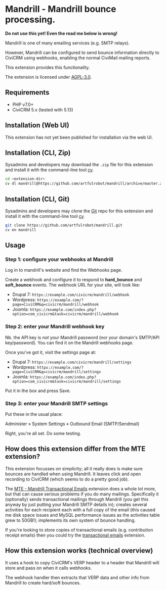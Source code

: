 # Mandrill - Mandrill bounce processing.

**Do not use this yet! Even the read me below is wrong!**

Mandrill is one of many emailing services (e.g. SMTP relays).

However, Mandrill can be configured to send bounce information directly to
CiviCRM using webhooks, enabling the normal CiviMail mailing reports.

This extension provides this functionality.

The extension is licensed under [AGPL-3.0](LICENSE.txt).

## Requirements

* PHP v7.0+
* CiviCRM 5.x (tested with 5.13)

## Installation (Web UI)

This extension has not yet been published for installation via the web UI.

## Installation (CLI, Zip)

Sysadmins and developers may download the `.zip` file for this extension and
install it with the command-line tool [cv](https://github.com/civicrm/cv).

```bash
cd <extension-dir>
cv dl mandrill@https://github.com/artfulrobot/mandrill/archive/master.zip
```

## Installation (CLI, Git)

Sysadmins and developers may clone the [Git](https://en.wikipedia.org/wiki/Git) repo for this extension and
install it with the command-line tool [cv](https://github.com/civicrm/cv).

```bash
git clone https://github.com/artfulrobot/mandrill.git
cv en mandrill
```

## Usage

### Step 1: configure your webhooks at Mandrill

Log in to mandrill's website and find the Webhooks page.

Create a webhook and configure it to respond to **hard_bounce** and
**soft_bounce** events.  The webhook URL for your site, will look like:

- Drupal 7: `https://example.com/civicrm/mandrill/webhook`
- Wordpress: `https://example.com/?page=CiviCRM&q=civicrm/mandrill/webhook`
- Joomla: `https://example.com/index.php?option=com_civicrm&task=civicrm/mandrill/webhook`

### Step 2: enter your Mandrill webhook key

Nb. the API key is *not* your Mandrill password (nor your domain's SMTP/API
key/password). You can find it on the Mandrill webhooks page.

Once you've got it, visit the settings page at:

- Drupal 7: `https://example.com/civicrm/mandrill/settings`
- Wordpress: `https://example.com/?page=CiviCRM&q=civicrm/mandrill/settings`
- Joomla: `https://example.com/index.php?option=com_civicrm&task=civicrm/mandrill/settings`

Put it in the box and press Save.

### Step 3: enter your Mandrill SMTP settings

Put these in the usual place:

Administer » System Settings » Outbound Email (SMTP/Sendmail)

Right, you're all set. Do some testing.

## How does this extension differ from the MTE extension?

This extension focusses on simplicity; all it really does is make sure bounces
are handled when using Mandrill. It leaves click and open recording to CiviCRM
(which seems to do a pretty good job).

The [MTE - Mandrill Transactional
Emails](https://github.com/JMAConsulting/biz.jmaconsulting.mte/)  extension
does a whole lot more, but that can cause serious problems if you do many
mailings. Specifically it (optionally) sends transactional mailings through
Mandrill (you get this anyway by just putting your Mandrill SMTP details in);
creates several activities for each recipient each with a full copy of the
email (this caused me disk space issues and MySQL performance issues as the
activities table grew to 50GB!); implements its own system of bounce handling.

If you're looking to store copies of transactional emails (e.g. contribution
receipt emails) then you could try the [transactional
emails](https://civicrm.org/extensions/transactional-emails) extension.

## How this extension works (technical overview)

It uses a hook to copy CiviCRM's VERP header to a header that Mandrill will
store and pass on when it calls webhooks.

The webhook handler then extracts that VERP data and other info from Mandrill to
create hard/soft bounces.

